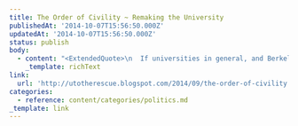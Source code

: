 ```yaml
---
title: The Order of Civility ~ Remaking the University
publishedAt: '2014-10-07T15:56:50.000Z'
updatedAt: '2014-10-07T15:56:50.000Z'
status: publish
body:
  - content: "<ExtendedQuote>\n  If universities in general, and Berkeley in particular, are going to model intellectual discourse and life for the country, it is not going to be imposing some rule of tone; it is going to be by demanding of people that they argue\_**with reasons**.\n</ExtendedQuote>\n"
    _template: richText
link:
  url: 'http://utotherescue.blogspot.com/2014/09/the-order-of-civility.html'
categories:
  - reference: content/categories/politics.md
_template: link
---
```




